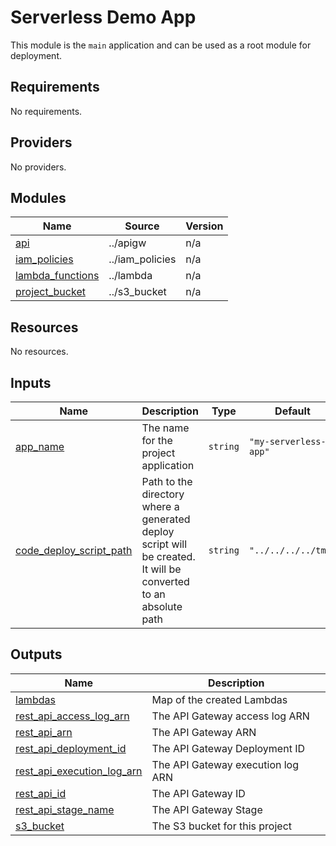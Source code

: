 <!-- BEGIN_TF_DOCS -->
# Serverless Demo App

This module is the `main` application and can be used as a root module for deployment.

## Requirements

No requirements.

## Providers

No providers.

## Modules

| Name | Source | Version |
|------|--------|---------|
| <a name="module_api"></a> [api](#module\_api) | ../apigw | n/a |
| <a name="module_iam_policies"></a> [iam\_policies](#module\_iam\_policies) | ../iam_policies | n/a |
| <a name="module_lambda_functions"></a> [lambda\_functions](#module\_lambda\_functions) | ../lambda | n/a |
| <a name="module_project_bucket"></a> [project\_bucket](#module\_project\_bucket) | ../s3_bucket | n/a |

## Resources

No resources.

## Inputs

| Name | Description | Type | Default | Required |
|------|-------------|------|---------|:--------:|
| <a name="input_app_name"></a> [app\_name](#input\_app\_name) | The name for the project application | `string` | `"my-serverless-app"` | no |
| <a name="input_code_deploy_script_path"></a> [code\_deploy\_script\_path](#input\_code\_deploy\_script\_path) | Path to the directory where a generated deploy script will be created.  It will be converted to an absolute path | `string` | `"../../../../tmp"` | no |

## Outputs

| Name | Description |
|------|-------------|
| <a name="output_lambdas"></a> [lambdas](#output\_lambdas) | Map of the created Lambdas |
| <a name="output_rest_api_access_log_arn"></a> [rest\_api\_access\_log\_arn](#output\_rest\_api\_access\_log\_arn) | The API Gateway access log ARN |
| <a name="output_rest_api_arn"></a> [rest\_api\_arn](#output\_rest\_api\_arn) | The API Gateway ARN |
| <a name="output_rest_api_deployment_id"></a> [rest\_api\_deployment\_id](#output\_rest\_api\_deployment\_id) | The API Gateway Deployment ID |
| <a name="output_rest_api_execution_log_arn"></a> [rest\_api\_execution\_log\_arn](#output\_rest\_api\_execution\_log\_arn) | The API Gateway execution log ARN |
| <a name="output_rest_api_id"></a> [rest\_api\_id](#output\_rest\_api\_id) | The API Gateway ID |
| <a name="output_rest_api_stage_name"></a> [rest\_api\_stage\_name](#output\_rest\_api\_stage\_name) | The API Gateway Stage |
| <a name="output_s3_bucket"></a> [s3\_bucket](#output\_s3\_bucket) | The S3 bucket for this project |
<!-- END_TF_DOCS -->